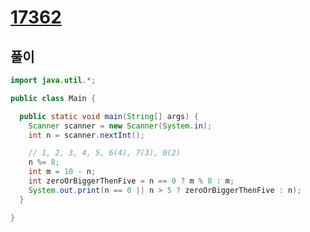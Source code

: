# [17362](https://www.acmicpc.net/problem/17362)

## 풀이

```java
import java.util.*;

public class Main {

  public static void main(String[] args) {
    Scanner scanner = new Scanner(System.in);
    int n = scanner.nextInt();

    // 1, 2, 3, 4, 5, 6(4), 7(3), 0(2)
    n %= 8;
    int m = 10 - n;
    int zeroOrBiggerThenFive = n == 0 ? m % 8 : m;
    System.out.print(n == 0 || n > 5 ? zeroOrBiggerThenFive : n);
  }

}
```